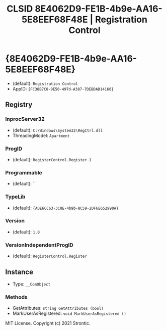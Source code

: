 ﻿---
title: "CLSID 8E4062D9-FE1B-4b9e-AA16-5E8EEF68F48E | Registration Control"
excerpt: What is COM-Object CLSID 8E4062D9-FE1B-4b9e-AA16-5E8EEF68F48E?
---

# {8E4062D9-FE1B-4b9e-AA16-5E8EEF68F48E}

* (default): `Registration Control`
* AppID: `{FC38B7C8-9E50-497d-A387-7DEBDAD14160}`

## Registry


### InprocServer32

* (default): `C:\Windows\System32\RegCtrl.dll`
* ThreadingModel: `Apartment`

### ProgID

* (default): `RegisterControl.Register.1`

### Programmable

* (default): ``

### TypeLib

* (default): `{ADE6CC63-3C0E-4b9b-8C59-2DF6E652990A}`

### Version

* (default): `1.0`

### VersionIndependentProgID

* (default): `RegisterControl.Register`

## Instance

* Type: `__ComObject`

### Methods

* GetAttributes: `string GetAttributes (bool)`
* MarkUserAsRegistered: `void MarkUserAsRegistered ()`

MIT License. Copyright (c) 2021 Strontic.


